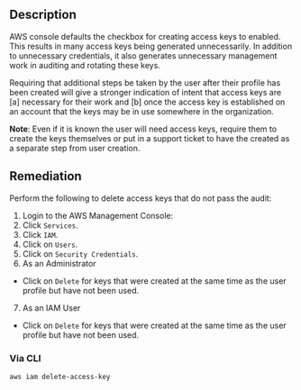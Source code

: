 ## Description

AWS console defaults the checkbox for creating access keys to enabled. This results in many access keys being generated unnecessarily. In addition to unnecessary credentials, it also generates unnecessary management work in auditing and rotating these keys.

Requiring that additional steps be taken by the user after their profile has been created will give a stronger indication of intent that access keys are [a] necessary for their work and [b] once the access key is established on an account that the keys may be in use somewhere in the organization.

**Note**: Even if it is known the user will need access keys, require them to create the keys themselves or put in a support ticket to have the created as a separate step from user creation.

## Remediation

Perform the following to delete access keys that do not pass the audit:

1. Login to the AWS Management Console:
2. Click `Services`.
3. Click `IAM`.
4. Click on `Users`.
5. Click on `Security Credentials`.
6. As an Administrator
  - Click on `Delete` for keys that were created at the same time as the user profile but have not been used.
7. As an IAM User
  - Click on `Delete` for keys that were created at the same time as the user profile but have not been used.

### Via CLI

```bash
aws iam delete-access-key
```
